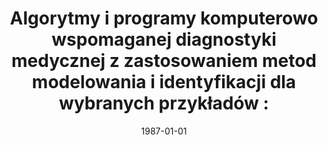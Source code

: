 ---
# Documentation: https://wowchemy.com/docs/managing-content/

title: 'Algorytmy i programy komputerowo wspomaganej diagnostyki medycznej z zastosowaniem
  metod modelowania i identyfikacji dla wybranych przykładów :'
subtitle: ''
summary: ''
authors:
- Marek Kurzyński
- Jerzy Świątek
- Andrzej Żołnierek
- Edward Puchała
- sas
- Edward Wąsiewicz
tags: []
categories: []
date: '1987-01-01'
lastmod: 2022-10-07T05:44:39Z
featured: false
draft: false

# Featured image
# To use, add an image named `featured.jpg/png` to your page's folder.
# Focal points: Smart, Center, TopLeft, Top, TopRight, Left, Right, BottomLeft, Bottom, BottomRight.
image:
  caption: ''
  focal_point: ''
  preview_only: false

# Projects (optional).
#   Associate this post with one or more of your projects.
#   Simply enter your project's folder or file name without extension.
#   E.g. `projects = ["internal-project"]` references `content/project/deep-learning/index.md`.
#   Otherwise, set `projects = []`.
projects: []
publishDate: '2022-10-07T05:44:38.006759Z'
publication_types:
- '4'
abstract: ''
publication: ''
---